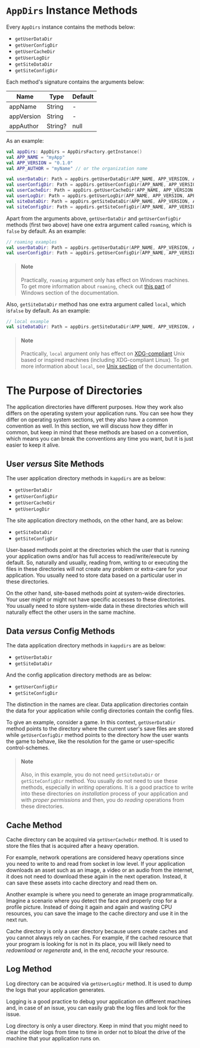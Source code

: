# `AppDirs` Instance Methods

Every `AppDirs` instance contains the methods below:

 - `getUserDataDir`
 - `getUserConfigDir`
 - `getUserCacheDir`
 - `getUserLogDir`
 - `getSiteDataDir`
 - `getSiteConfigDir`

Each method's signature contains the arguments below:

| Name | Type | Default |
|------|------|---------|
| appName | String | - |
| appVersion | String | - |
| appAuthor | String? | null |

As an example:

```kotlin
val appDirs: AppDirs = AppDirsFactory.getInstance()
val APP_NAME = "myApp"
val APP_VERSION = "0.1.0"
val APP_AUTHOR = "myName" // or the organization name

val userDataDir: Path = appDirs.getUserDataDir(APP_NAME, APP_VERSION, APP_AUTHOR)
val userConfigDir: Path = appDirs.getUserConfigDir(APP_NAME, APP_VERSION, APP_AUTHOR)
val userCacheDir: Path = appDirs.getUserCacheDir(APP_NAME, APP_VERSION, APP_AUTHOR)
val userLogDir: Path = appDirs.getUserLogDir(APP_NAME, APP_VERSION, APP_AUTHOR)
val siteDataDir: Path = appDirs.getSiteDataDir(APP_NAME, APP_VERSION, APP_AUTHOR)
val siteConfigDir: Path = appdirs.getSiteConfigDir(APP_NAME, APP_VERSION, APP_AUTHOR)
```

Apart from the arguments above, `getUserDataDir` and `getUserConfigDir` methods
(first two above) have one extra argument called `roaming`, which is `false` by
default. As an example:

```kotlin
// roaming examples
val userDataDir: Path = appDirs.getUserDataDir(APP_NAME, APP_VERSION, APP_AUTHOR, true)
val userConfigDir: Path = appDirs.getUserConfigDir(APP_NAME, APP_VERSION, APP_AUTHOR, true)
```

 > <h4>Note</h4>
 >
 > Practically, `roaming` argument only has effect on Windows machines.
 > To get more information about `roaming`, check out [this part](windows-system.md#what-is-roaming)
 > of Windows section of the documentation.

Also, `getSiteDataDir` method has one extra argument called `local`, which
is`false` by default. As an example:

```kotlin
// local example
val siteDataDir: Path = appDirs.getSiteDataDir(APP_NAME, APP_VERSION, APP_AUTHOR, true)
```

 > <h4>Note</h4>
 >
 > Practically, `local` argument only has effect on [XDG-compliant](http://standards.freedesktop.org/basedir-spec/basedir-spec-latest.html)
 > Unix based or inspired machines (including XDG-compliant Linux).
 > To get more information about `local`, see [Unix section](unix-system.md)
 > of the documentation.

# The Purpose of Directories

The application directories have different purposes. How they work also
differs on the operating system your application runs. You can see how they
differ on operating system sections, yet they also have a common convention
as well. In this section, we will discuss how they differ in common, but
keep in mind that these methods are based on a convention, which means you
can break the conventions any time you want, but it is just easier to keep
it alive.

<h2>User <em>versus</em> Site Methods</h2>

The user application directory methods in `kappdirs` are as below:

 - `getUserDataDir`
 - `getUserConfigDir`
 - `getUserCacheDir`
 - `getUserLogDir`

The site application directory methods, on the other hand, are as below:

 - `getSiteDataDir`
 - `getSiteConfigDir`

User-based methods point at the directories which the user that is running
your application owns and/or has full access to read/write/execute by
default. So, naturally and usually, reading from, writing to or executing
the files in these directories will not create any problem or extra-care
for your application. You usually need to store data based on a particular
user in these directories.

On the other hand, site-based methods point at system-wide directories.
Your user might or might not have specific accesses to these directories.
You usually need to store system-wide data in these directories which will
naturally effect the other users in the same machine.

<h2>Data <em>versus</em> Config Methods</h2>

The data application directory methods in `kappdirs` are as below:

 - `getUserDataDir`
 - `getSiteDataDir`

And the config application directory methods are as below:

 - `getUserConfigDir`
 - `getSiteConfigDir`

The distinction in the names are clear. Data application directories contain
the data for your application while config directories contain the config
files.

To give an example, consider a game. In this context, `getUserDataDir`
method points to the directory where the current user's save files are
stored while `getUserConfigDir` method points to the directory how the user
wants the game to behave, like the resolution for the game or user-specific
control-schemes.

 > <h4>Note</h4>
 >
 > Also, in this example, you do not need `getSiteDataDir` or
 > `getSiteConfigDir` method. You usually do not need to use these methods,
 > especially in *writing* operations. It is a good practice to write into
 > these directories on *installation* process of your application and with
 > *proper permissions* and then, you do *reading* operations from these
 > directories.

<h2>Cache Method</h2>

Cache directory can be acquired via `getUserCacheDir` method. It is used to
store the files that is acquired after a heavy operation.

For example, network operations are considered heavy operations since you
need to write to and read from socket in low level. If your application
downloads an asset such as an image, a video or an audio from the internet,
it does not need to download these again in the next operation. Instead, it
can save these assets into cache directory and read them on.

Another example is where you need to generate an image programmatically.
Imagine a scenario where you detect the face and properly crop for a
profile picture. Instead of doing it again and again and wasting CPU
resources, you can save the image to the cache directory and use it in the
next run.

Cache directory is only a user directory because users create caches and
you cannot always rely on caches. For example, if the cached resource that
your program is looking for is not in its place, you will likely need to
*redownload* or *regenerate* and, in the end, *recache* your resource.

<h2>Log Method</h2>

Log directory can be acquired via `getUserLogDir` method. It is used to
dump the logs that your application generates.

Logging is a good practice to debug your application on different machines
and, in case of an issue, you can easily grab the log files and look for
the issue.

Log directory is only a user directory. Keep in mind that you might need to
clear the older logs from time to time in order not to bloat the drive of
the machine that your application runs on.